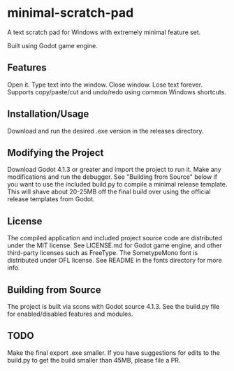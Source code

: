 # minimal-scratch-pad
A text scratch pad for Windows with extremely minimal feature set.

Built using Godot game engine.

## Features
Open it. Type text into the window. Close window. Lose text forever.
Supports copy/paste/cut and undo/redo using common Windows shortcuts.

## Installation/Usage
Download and run the desired .exe version in the releases directory.

## Modifying the Project
Download Godot 4.1.3 or greater and import the project to run it. Make any modifications and run the debugger.
See "Building from Source" below if you want to use the included build.py to compile a minimal release template. This will shave about 20-25MB off the final build over using the official release templates from Godot.

## License
The compiled application and included project source code are distributed under the MIT license.
See LICENSE.md for Godot game engine, and other third-party licenses such as FreeType.
The SometypeMono font is distributed under OFL license. See README in the fonts directory for more info.

## Building from Source
The project is built via scons with Godot source 4.1.3. See the build.py file for enabled/disabled features and modules.

## TODO
Make the final export .exe smaller.
If you have suggestions for edits to the build.py to get the build smaller than 45MB, please file a PR.
